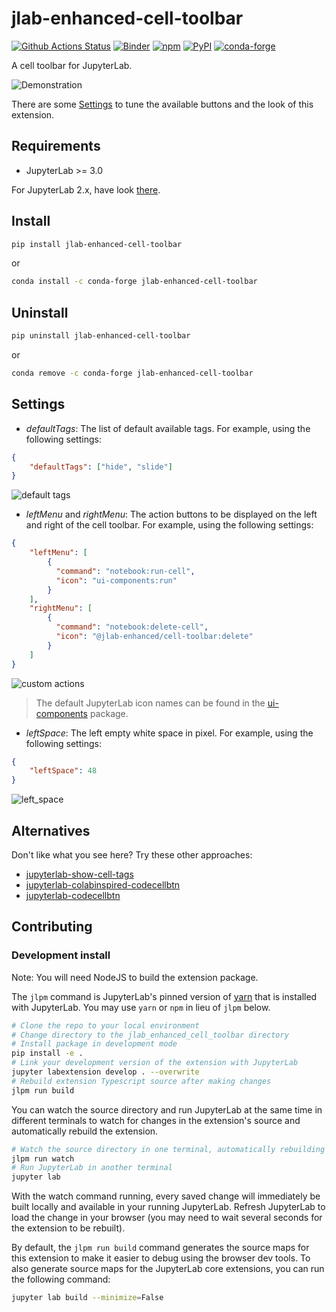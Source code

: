 # jlab-enhanced-cell-toolbar

[![Github Actions Status](https://github.com/jupyterlab-contrib/jlab-enhanced-cell-toolbar/workflows/Build/badge.svg)](https://github.com/jupyterlab-contrib/jlab-enhanced-cell-toolbar/actions?query=workflow%3ABuild)
[![Binder](https://mybinder.org/badge_logo.svg)](https://mybinder.org/v2/gh/jupyterlab-contrib/jlab-enhanced-cell-toolbar/main?urlpath=lab)
[![npm](https://img.shields.io/npm/v/@jlab-enhanced/cell-toolbar)](https://www.npmjs.com/package/@jlab-enhanced/cell-toolbar)
[![PyPI](https://img.shields.io/pypi/v/jlab-enhanced-cell-toolbar)](https://pypi.org/project/jlab-enhanced-cell-toolbar)
[![conda-forge](https://img.shields.io/conda/vn/conda-forge/jlab-enhanced-cell-toolbar)](https://anaconda.org/conda-forge/jlab-enhanced-cell-toolbar)

A cell toolbar for JupyterLab.

![Demonstration](https://raw.githubusercontent.com/jupyterlab-contrib/jlab-enhanced-cell-toolbar/main/docs/default_look.png)

There are some [Settings](#Settings) to tune the available buttons and the look of this extension.

## Requirements

- JupyterLab >= 3.0

For JupyterLab 2.x, have look [there](https://github.com/jupyterlab-contrib/jlab-enhanced-cell-toolbar/tree/2.x).

## Install

```bash
pip install jlab-enhanced-cell-toolbar
```

or

```bash
conda install -c conda-forge jlab-enhanced-cell-toolbar
```

## Uninstall

```bash
pip uninstall jlab-enhanced-cell-toolbar
```

or

```bash
conda remove -c conda-forge jlab-enhanced-cell-toolbar
```

## Settings

- _defaultTags_: The list of default available tags. For example, using the following settings:

```json
{
    "defaultTags": ["hide", "slide"]
}
```

![default tags](https://raw.githubusercontent.com/jupyterlab-contrib/jlab-enhanced-cell-toolbar/main/docs/default_tags.png)

- _leftMenu_ and _rightMenu_: The action buttons to be displayed on the left and right of the cell toolbar. For example, using the following settings:

```json
{
    "leftMenu": [
        {
          "command": "notebook:run-cell",
          "icon": "ui-components:run"
        }
    ],
    "rightMenu": [
        {
          "command": "notebook:delete-cell",
          "icon": "@jlab-enhanced/cell-toolbar:delete"
        }
    ]
}
```

![custom actions](https://raw.githubusercontent.com/jupyterlab-contrib/jlab-enhanced-cell-toolbar/main/docs/menus.png)

> The default JupyterLab icon names can be found in the [ui-components](https://github.com/jupyterlab/jupyterlab/blob/master/packages/ui-components/src/icon/iconimports.ts) package.

- _leftSpace_: The left empty white space in pixel. For example, using the following settings:

```json
{
    "leftSpace": 48
}
```

![left_space](https://raw.githubusercontent.com/jupyterlab-contrib/jlab-enhanced-cell-toolbar/main/docs/left_space.png)

## Alternatives

Don't like what you see here? Try these other approaches:

- [jupyterlab-show-cell-tags](https://github.com/mje-nz/jupyterlab-show-cell-tags)
- [jupyterlab-colabinspired-codecellbtn](https://github.com/eddienko/jupyterlab-colabinspired-codecellbtn)
- [jupyterlab-codecellbtn](https://github.com/ibqn/jupyterlab-codecellbtn)

## Contributing

### Development install

Note: You will need NodeJS to build the extension package.

The `jlpm` command is JupyterLab's pinned version of
[yarn](https://yarnpkg.com/) that is installed with JupyterLab. You may use
`yarn` or `npm` in lieu of `jlpm` below.

```bash
# Clone the repo to your local environment
# Change directory to the jlab_enhanced_cell_toolbar directory
# Install package in development mode
pip install -e .
# Link your development version of the extension with JupyterLab
jupyter labextension develop . --overwrite
# Rebuild extension Typescript source after making changes
jlpm run build
```

You can watch the source directory and run JupyterLab at the same time in different terminals to watch for changes in the extension's source and automatically rebuild the extension.

```bash
# Watch the source directory in one terminal, automatically rebuilding when needed
jlpm run watch
# Run JupyterLab in another terminal
jupyter lab
```

With the watch command running, every saved change will immediately be built locally and available in your running JupyterLab. Refresh JupyterLab to load the change in your browser (you may need to wait several seconds for the extension to be rebuilt).

By default, the `jlpm run build` command generates the source maps for this extension to make it easier to debug using the browser dev tools. To also generate source maps for the JupyterLab core extensions, you can run the following command:

```bash
jupyter lab build --minimize=False
```
